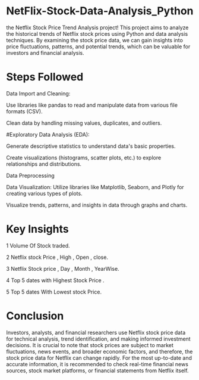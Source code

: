 # NetFlix-Stock-Data-Analysis_Python
 the Netflix Stock Price Trend Analysis project! This project aims to analyze the historical trends of Netflix stock prices using Python and data analysis techniques. By examining the stock price data, we can gain insights into price fluctuations, patterns, and potential trends, which can be valuable for investors and financial analysis.

# Steps Followed
Data Import and Cleaning:

Use libraries like pandas to read and manipulate data from various file formats (CSV).

Clean data by handling missing values, duplicates, and outliers.

#Exploratory Data Analysis (EDA):

Generate descriptive statistics to understand data's basic properties.

Create visualizations (histograms, scatter plots, etc.) to explore relationships and distributions.

Data Preprocessing

Data Visualization: Utilize libraries like Matplotlib, Seaborn, and Plotly for creating various types of plots.

Visualize trends, patterns, and insights in data through graphs and charts.

# Key Insights
1 Volume Of Stock traded.

2 Netflix stock Price , High , Open , close.

3 Netflix Stock price , Day , Month , YearWise.

4 Top 5 dates with Highest Stock Price .

5 Top 5 dates With Lowest stock Price.

# Conclusion
Investors, analysts, and financial researchers use Netflix stock price data for technical analysis, trend identification, and making informed investment decisions. It is crucial to note that stock prices are subject to market fluctuations, news events, and broader economic factors, and therefore, the stock price data for Netflix can change rapidly. For the most up-to-date and accurate information, it is recommended to check real-time financial news sources, stock market platforms, or financial statements from Netflix itself.

